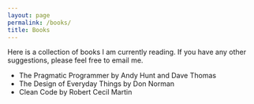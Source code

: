 ```yaml
---
layout: page
permalink: /books/
title: Books
---
```


Here is a collection of books I am currently reading. If you have any other suggestions, please feel free to email me.

* The Pragmatic Programmer by Andy Hunt and Dave Thomas
* The Design of Everyday Things by Don Norman
* Clean Code by Robert Cecil Martin

